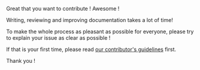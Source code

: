 Great that you want to contribute ! Awesome !

Writing, reviewing and improving documentation takes a lot of time!

To make the whole process as pleasant as possible for everyone, please try to explain your issue as clear as possible !

If that is your first time, please read [our contributor's guidelines](https://docs.plone.org/about/contributing.html/ "Contributing to Plone Docs") first.

Thank you !



